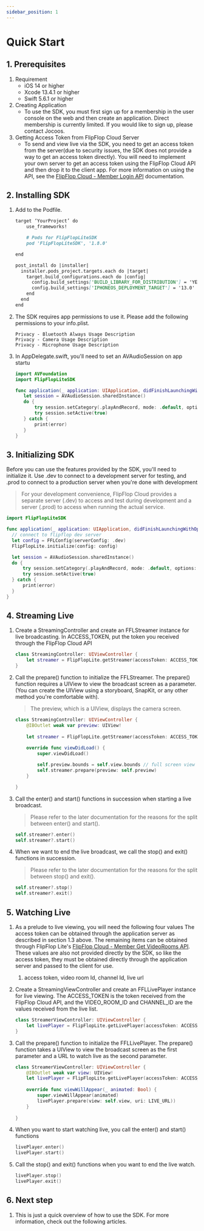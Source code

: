 ```yaml
---
sidebar_position: 1
---
```


# Quick Start

## 1. Prerequisites

1. Requirement
   * iOS 14 or higher
   * Xcode 13.4.1 or higher
   * Swift 5.6.1 or higher
2. Creating Application
   * To use the SDK, you must first sign up for a membership in the user console on the web and then create an application. Direct membership is currently limited. If you would like to sign up, please contact Jocoos.
3. Getting Access Token from FlipFlop Cloud Server
   * To send and view live via the SDK, you need to get an access token from the server(due to security issues, the SDK does not provide a way to get an access token directly). You will need to implement your own server to get an access token using the FlipFlop Cloud API and then drop it to the client app. For more information on using the API, see the [FlipFlop Cloud - Member Login API](https://jocoos-public.github.io/dev-book/jekyll/2023-10-16-App-Member-API.html#member-login) documentation.

## 2. Installing SDK

   1. Add to the Podfile.

      ```markdown
      target ‘YourProject’ do
          use_frameworks!
      
          # Pods for FlipFlopLiteSDK
          pod 'FlipFlopLiteSDK', '1.8.0'
      
      end

      post_install do |installer|
        installer.pods_project.targets.each do |target|
          target.build_configurations.each do |config|
            config.build_settings['BUILD_LIBRARY_FOR_DISTRIBUTION'] = 'YES'
            config.build_settings['IPHONEOS_DEPLOYMENT_TARGET'] = '13.0'
          end
        end
      end
      ```

   2. The SDK requires app permissions to use it. Please add the following permissions to your info.plist.

      ```text
      Privacy - Bluetooth Always Usage Description      
      Privacy - Camera Usage Description
      Privacy - Microphone Usage Description
      ```

   3. In AppDelegate.swift, you'll need to set an AVAudioSession on app startu

      ```swift
      import AVFoundation
      import FlipFlopLiteSDK
      
      func application(_ application: UIApplication, didFinishLaunchingWithOptions launchOptions: [UIApplication.LaunchOptionsKey: Any]?) -> Bool {
         let session = AVAudioSession.sharedInstance()
         do {
             try session.setCategory(.playAndRecord, mode: .default, options: [.defaultToSpeaker, .allowBluetooth])
             try session.setActive(true)
         } catch {
             print(error)
         }
      }
      ```

## 3. Initializing SDK

Before you can use the features provided by the SDK, you'll need to initialize it. Use .dev to connect to a development server for testing, and .prod to connect to a production server when you're done with development
> For your development convenience, FlipFlop Cloud provides a separate server (.dev) to access and test during development and a server (.prod) to access when running the actual service.

```swift
import FlipFlopLiteSDK

func application(_ application: UIApplication, didFinishLaunchingWithOptions launchOptions: [UIApplication.LaunchOptionsKey: Any]?) -> Bool {
  // connect to flipflop dev server
  let config = FFLConfig(serverConfig: .dev)
  FlipFlopLite.initialize(config: config)

  let session = AVAudioSession.sharedInstance()
  do {
      try session.setCategory(.playAndRecord, mode: .default, options: [.defaultToSpeaker, .allowBluetooth])
      try session.setActive(true)
  } catch {
      print(error)
  }
}
```

## 4. Streaming Live

   1. Create a StreamingController and create an FFLStreamer instance for live broadcasting. In ACCESS_TOKEN, put the token you received through the FlipFlop Cloud API

      ```swift
      class StreamingController: UIViewController {
          let streamer = FlipFlopLite.getStreamer(accessToken: ACCESS_TOKEN)
      }
      ```

   2. Call the prepare() function to initialize the FFLStreamer. The prepare() function requires a UIView to view the broadcast screen as a parameter. (You can create the UIView using a storyboard, SnapKit, or any other method you're comfortable with).

      > The preview, which is a UIView, displays the camera screen.

      ```swift
      class StreamingController: UIViewController {
          @IBOutlet weak var preview: UIView!
          
          let streamer = FlipFlopLite.getStreamer(accessToken: ACCESS_TOKEN)
          
          override func viewDidLoad() {
              super.viewDidLoad()
      
              self.preview.bounds = self.view.bounds // full screen view
              self.streamer.prepare(preview: self.preview)
          }
      
      }
      ```

   3. Call the enter() and start() functions in succession when starting a live broadcast.

        > Please refer to the later documentation for the reasons for the split between enter() and start().

        ```swift
        self.streamer?.enter()
        self.streamer?.start()
       ```

   4. When we want to end the live broadcast, we call the stop() and exit() functions in succession.

        > Please refer to the later documentation for the reasons for the split between stop() and exit().

        ```swift
        self.streamer?.stop()
        self.streamer?.exit()
        ```

## 5. Watching Live

   1. As a prelude to live viewing, you will need the following four values The access token can be obtained through the application server as described in section 1.3 above. The remaining items can be obtained through FlipFlop Lite's [FlipFlop Cloud - Member Get VideoRooms API](https://jocoos-public.github.io/dev-book/jekyll/2023-10-16-Member-VideoRoom-API.html#get-videorooms). These values are also not provided directly by the SDK, so like the access token, they must be obtained directly through the application server and passed to the client for use.

      1. access token, video room Id, channel Id, live url

   2. Create a StreamingViewController and create an FFLLivePlayer instance for live viewing. The ACCESS_TOKEN is the token received from the FlipFlop Cloud API, and the VIDEO_ROOM_ID and CHANNEL_ID are the values received from the live list.

      ```swift
      class StreamerViewController: UIViewController {
          let livePlayer = FlipFlopLite.getLivePlayer(accessToken: ACCESS_TOKEN, videoRoomId: VIDEO_ROOM_ID, channelId: CHANNEL_ID)
      }
      ```

   3. Call the prepare() function to initialize the FFLLivePlayer. The prepare() function takes a UIView to view the broadcast screen as the first parameter and a URL to watch live as the second parameter.

      ```swift
      class StreamerViewController: UIViewController {
          @IBOutlet weak var view: UIView!
          let livePlayer = FlipFlopLite.getLivePlayer(accessToken: ACCESS_TOKEN, videoRoomId: VIDEO_ROOM_ID, channelId: CHANNEL_ID)
          
          override func viewWillAppear(_ animated: Bool) {
              super.viewWillAppear(animated)
              livePlayer.prepare(view: self.view, uri: LIVE_URL))
          }
          
      }
      ```

   4. When you want to start watching live, you call the enter() and start() functions

      ```swift
      livePlayer.enter()
      livePlayer.start()
      ```

   5. Call the stop() and exit() functions when you want to end the live watch.

      ```swift
      livePlayer.stop()
      livePlayer.exit()
      ```

## 6. Next step

1. This is just a quick overview of how to use the SDK. For more information, check out the following articles.
